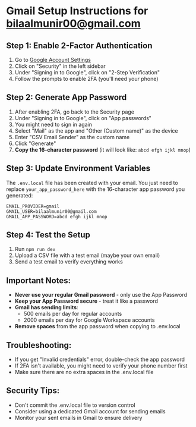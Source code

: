 # Gmail Setup Instructions for bilaalmunir00@gmail.com

## Step 1: Enable 2-Factor Authentication
1. Go to [Google Account Settings](https://myaccount.google.com/)
2. Click on "Security" in the left sidebar
3. Under "Signing in to Google", click on "2-Step Verification"
4. Follow the prompts to enable 2FA (you'll need your phone)

## Step 2: Generate App Password
1. After enabling 2FA, go back to the Security page
2. Under "Signing in to Google", click on "App passwords"
3. You might need to sign in again
4. Select "Mail" as the app and "Other (Custom name)" as the device
5. Enter "CSV Email Sender" as the custom name
6. Click "Generate"
7. **Copy the 16-character password** (it will look like: `abcd efgh ijkl mnop`)

## Step 3: Update Environment Variables
The `.env.local` file has been created with your email. You just need to replace `your_app_password_here` with the 16-character app password you generated:

```
EMAIL_PROVIDER=gmail
GMAIL_USER=bilaalmunir00@gmail.com
GMAIL_APP_PASSWORD=abcd efgh ijkl mnop
```

## Step 4: Test the Setup
1. Run `npm run dev`
2. Upload a CSV file with a test email (maybe your own email)
3. Send a test email to verify everything works

## Important Notes:
- **Never use your regular Gmail password** - only use the App Password
- **Keep your App Password secure** - treat it like a password
- **Gmail has sending limits**: 
  - 500 emails per day for regular accounts
  - 2000 emails per day for Google Workspace accounts
- **Remove spaces** from the app password when copying to .env.local

## Troubleshooting:
- If you get "Invalid credentials" error, double-check the app password
- If 2FA isn't available, you might need to verify your phone number first
- Make sure there are no extra spaces in the .env.local file

## Security Tips:
- Don't commit the .env.local file to version control
- Consider using a dedicated Gmail account for sending emails
- Monitor your sent emails in Gmail to ensure delivery